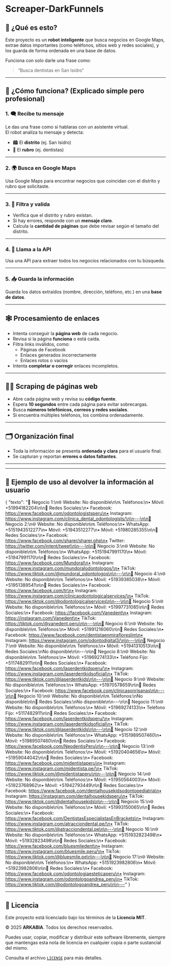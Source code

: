 # Screaper-DarkFunnels

## 🧠 ¿Qué es esto?

Este proyecto es un **robot inteligente** que busca negocios en Google Maps, extrae datos importantes (como teléfonos, sitios web y redes sociales), y los guarda de forma ordenada en una base de datos.

Funciona con solo darle una frase como:

> “Busca dentistas en San Isidro”

---

## 🧩 ¿Cómo funciona? (Explicado simple pero profesional)

### 1. 🗨️ Recibe tu mensaje

Le das una frase como si hablaras con un asistente virtual.  
El robot analiza tu mensaje y detecta:

- 🏙️ El **distrito** (ej. San Isidro)
- 🏪 El **rubro** (ej. dentistas)

---

### 2. 🌍 Busca en Google Maps

Usa Google Maps para encontrar negocios que coincidan con el distrito y rubro que solicitaste.

---

### 3. 🎯 Filtra y valida

- Verifica que el distrito y rubro existan.
- Si hay errores, responde con un **mensaje claro**.
- Calcula la **cantidad de páginas** que debe revisar según el tamaño del distrito.

---

### 4. 🔌 Llama a la API

Usa una API para extraer todos los negocios relacionados con tu búsqueda.

---

### 5. 📥 Guarda la información

Guarda los datos extraídos (nombre, dirección, teléfono, etc.) en una **base de datos**.

---

## 🕸️ Procesamiento de enlaces

- Intenta conseguir la **página web** de cada negocio.
- Revisa si la página **funciona** o está caída.
- Filtra links inválidos, como:
  - Páginas de Facebook
  - Enlaces generados incorrectamente
  - Enlaces rotos o vacíos
- Intenta **completar o corregir** enlaces incompletos.

---

## 🕵️‍♂️ Scraping de páginas web

- Abre cada página web y revisa su **código fuente**.
- Espera **10 segundos** entre cada página para evitar sobrecargas.
- Busca **números telefónicos, correos y redes sociales**.
- Si encuentra múltiples teléfonos, los combina ordenadamente.

---

## 🗂️ Organización final

- Toda la información se presenta **ordenada y clara** para el usuario final.
- Se capturan y reportan **errores o datos faltantes**.

---

---

## 💬 Ejemplo de uso al devolver la información al usuario
{ "texto": "🔹 Negocio 1:\n🌐 Website: No disponible\n\n📞 Teléfonos:\n• Móvil: +51994182204\n\n📲 Redes Sociales:\n• Facebook: https://www.facebook.com/odontologistsperu\n• Instagram: https://www.instagram.com/clinica_dental_odontologists/\n\n---\n\n🔹 Negocio 2:\n🌐 Website: No disponible\n\n📞 Teléfonos:\n• WhatsApp: +5151943512277\n• Móvil: +51943512277\n• Móvil: +51980285355\n\n📲 Redes Sociales:\n• Facebook: https://www.facebook.com/sharer/sharer.php\n• Twitter: https://twitter.com/intent/tweet\n\n---\n\n🔹 Negocio 3:\n🌐 Website: No disponible\n\n📞 Teléfonos:\n• WhatsApp: +5151947991170\n• Móvil: +51947991170\n\n📲 Redes Sociales:\n• Facebook: https://www.facebook.com/Mundoral\n• Instagram: https://www.instagram.com/mundoralodontologos/\n• TikTok: https://www.tiktok.com/@mundoral_odontologos\n\n---\n\n🔹 Negocio 4:\n🌐 Website: No disponible\n\n📞 Teléfonos:\n• Móvil: +51939365038\n• Móvil: +51951389541\n\n📲 Redes Sociales:\n• Facebook: https://www.facebook.com/tr\n• Instagram: https://www.instagram.com/clinicaodontologicalservices/\n• TikTok: https://www.tiktok.com/@odontologicalservices\n\n---\n\n🔹 Negocio 5:\n🌐 Website: No disponible\n\n📞 Teléfonos:\n• Móvil: +51997731085\n\n📲 Redes Sociales:\n• Facebook: https://facebook.com/Vanedent\n• Instagram: https://instagram.com/Vanedent\n• TikTok: https://tiktok.com/@vanedent.peru\n\n---\n\n🔹 Negocio 6:\n🌐 Website: No disponible\n\n📞 Teléfonos:\n• Móvil: +51991216060\n\n📲 Redes Sociales:\n• Facebook: https://www.facebook.com/dentistaenmirafloreslim\n• Instagram: https://www.instagram.com/odontodigital3/\n\n---\n\n🔹 Negocio 7:\n🌐 Website: No disponible\n\n📞 Teléfonos:\n• Móvil: +51941310513\n\n📲 Redes Sociales:\nNo disponible\n\n---\n\n🔹 Negocio 8:\n🌐 Website: No disponible\n\n📞 Teléfonos:\n• Móvil: +51969274133\n• Teléfono Fijo: +5117482911\n\n📲 Redes Sociales:\n• Facebook: https://www.facebook.com/laserdentkidsperu/\n• Instagram: https://www.instagram.com/laserdentkidsoficial\n• TikTok: https://www.tiktok.com/@laserdentkids\n\n---\n\n🔹 Negocio 9:\n🌐 Website: No disponible\n\n📞 Teléfonos:\n• WhatsApp: +51970578659\n\n📲 Redes Sociales:\n• Facebook: https://www.facebook.com/clinicasonrisanas\n\n---\n\n🔹 Negocio 10:\n🌐 Website: No disponible\n\n📞 Teléfonos:\nNo disponible\n\n📲 Redes Sociales:\nNo disponible\n\n---\n\n🔹 Negocio 11:\n🌐 Website: No disponible\n\n📞 Teléfonos:\n• Móvil: +51969274133\n• Teléfono Fijo: +5117482911\n\n📲 Redes Sociales:\n• Facebook: https://www.facebook.com/laserdentkidsperu/\n• Instagram: https://www.instagram.com/laserdentkidsoficial\n• TikTok: https://www.tiktok.com/@laserdentkids\n\n---\n\n🔹 Negocio 12:\n🌐 Website: No disponible\n\n📞 Teléfonos:\n• WhatsApp: +5151989507460\n• Móvil: +51989507460\n\n📲 Redes Sociales:\n• Facebook: https://www.facebook.com/NeodentisPeru\n\n---\n\n🔹 Negocio 13:\n🌐 Website: No disponible\n\n📞 Teléfonos:\n• Móvil: +51920404656\n• Móvil: +51959044042\n\n📲 Redes Sociales:\n• Facebook: https://www.facebook.com/midentistaperu\n• Instagram: https://www.instagram.com/midentista.pe/\n• TikTok: https://www.tiktok.com/@midentistaperu\n\n---\n\n🔹 Negocio 14:\n🌐 Website: No disponible\n\n📞 Teléfonos:\n• Móvil: +51950564003\n• Móvil: +51923768962\n• Móvil: +51942793449\n\n📲 Redes Sociales:\n• Facebook: https://www.facebook.com/dentalhousekidsodontopediatria\n• Instagram: https://instagram.com/dentalhousekidsperu\n• TikTok: https://www.tiktok.com/@dentalhousekids\n\n---\n\n🔹 Negocio 15:\n🌐 Website: No disponible\n\n📞 Teléfonos:\n• Móvil: +51993150065\n\n📲 Redes Sociales:\n• Facebook: https://www.facebook.com/DentistasEspecialistasEnBrackets\n• Instagram: https://www.instagram.com/atracciondental.pe/\n• TikTok: https://www.tiktok.com/@atracciondental.pe\n\n---\n\n🔹 Negocio 16:\n🌐 Website: No disponible\n\n📞 Teléfonos:\n• WhatsApp: +5151932823498\n• Móvil: +51932823498\n\n📲 Redes Sociales:\n• Facebook: https://www.facebook.com/bluesmiledent\n• Instagram: https://www.instagram.com/bluesmile.peru/\n• TikTok: https://www.tiktok.com/@bluesmile.pe\n\n---\n\n🔹 Negocio 17:\n🌐 Website: No disponible\n\n📞 Teléfonos:\n• WhatsApp: +5151923982806\n• Móvil: +51923982806\n\n📲 Redes Sociales:\n• Facebook: https://www.facebook.com/odontologiaesteticaperu\n• Instagram: https://www.instagram.com/odontologoandrea_peru\n• TikTok: https://www.tiktok.com/@odontologoandrea_peru\n\n---" }

---

## 📄 Licencia

Este proyecto está licenciado bajo los términos de la **Licencia MIT**.

© 2025 **ARKABIA**. Todos los derechos reservados.

Puedes usar, copiar, modificar y distribuir este software libremente, siempre que mantengas esta nota de licencia en cualquier copia o parte sustancial del mismo.

Consulta el archivo [`LICENSE`](./LICENSE) para más detalles.
